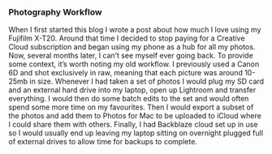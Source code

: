 ### Photography Workflow

When I first started this blog I wrote a post about how much I love using my Fujifilm X-T20. Around that time I decided to stop paying for a Creative Cloud subscription and began using my phone as a hub for all my photos. Now, several months later, I can’t see myself ever going back. To provide some context, it’s worth noting my old workflow. I previously used a Canon 6D and shot exclusively in raw, meaning that each picture was around 10-25mb in size. Whenever I had taken a set of photos I would plug my SD card and an external hard drive into my laptop, open up Lightroom and transfer everything. I would then do some batch edits to the set and would often spend some more time on my favourites. Then I would export a subset of the photos and add them to Photos for Mac to be uploaded to iCloud where I could share them with others. Finally, I had Backblaze cloud set up in use so I would usually end up leaving my laptop sitting on overnight plugged full of external drives to allow time for backups to complete. 



